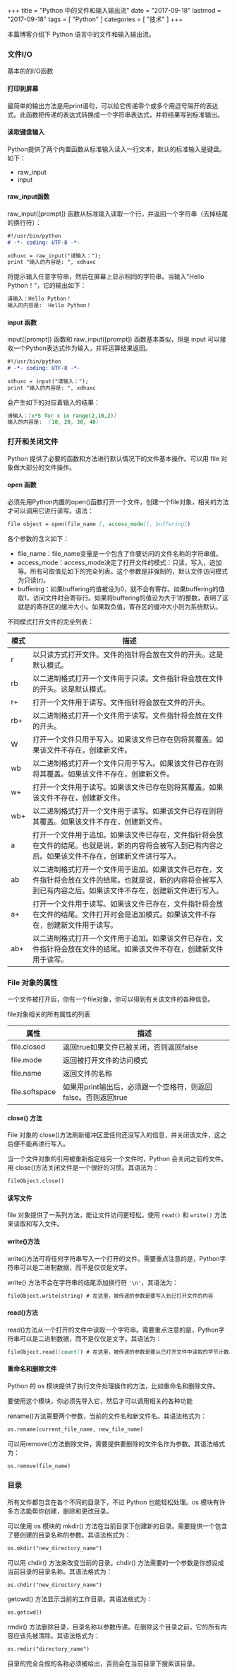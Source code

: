 +++
title = "Python 中的文件和输入输出流"
date = "2017-09-18"
lastmod = "2017-09-18"
tags = [
    "Python"
]
categories = [
    "技术"
]
+++

本篇博客介绍下 Python 语言中的文件和输入输出流。

<!--more-->

### 文件I/O

基本的的I/O函数

#### 打印到屏幕

最简单的输出方法是用print语句，可以给它传递零个或多个用逗号隔开的表达式。此函数把传递的表达式转换成一个字符串表达式，并将结果写到标准输出。

#### 读取键盘输入

Python提供了两个内置函数从标准输入读入一行文本，默认的标准输入是键盘。如下：

* raw_input
* input

#### raw_input函数

raw_input([prompt]) 函数从标准输入读取一个行，并返回一个字符串（去掉结尾的换行符）：

```markdown
#!/usr/bin/python
# -*- coding: UTF-8 -*- 
 
xdhuxc = raw_input("请输入：");
print "输入的内容是: ", xdhuxc
```

将提示输入任意字符串，然后在屏幕上显示相同的字符串。当输入"Hello Python！"，它的输出如下：
```markdown
请输入：Hello Python！
输入的内容是:  Hello Python！
```

#### input 函数

input([prompt]) 函数和 raw_input([prompt]) 函数基本类似，但是 input 可以接收一个Python表达式作为输入，并将运算结果返回。

```markdown
#!/usr/bin/python
# -*- coding: UTF-8 -*- 
 
xdhuxc = input("请输入：");
print "输入的内容是: ", xdhuxc
```

会产生如下的对应着输入的结果：
```markdown
请输入：[x*5 for x in range(2,10,2)]
输入的内容是:  [10, 20, 30, 40]
```

### 打开和关闭文件

Python 提供了必要的函数和方法进行默认情况下的文件基本操作。可以用 file 对象做大部分的文件操作。

#### open 函数

必须先用Python内置的open()函数打开一个文件，创建一个file对象，相关的方法才可以调用它进行读写。语法：
```markdown
file object = open(file_name [, access_mode][, buffering])
```

各个参数的含义如下：

* file_name：file_name变量是一个包含了你要访问的文件名称的字符串值。
* access_mode：access_mode决定了打开文件的模式：只读，写入，追加等。所有可取值见如下的完全列表。这个参数是非强制的，默认文件访问模式为只读(r)。
* buffering：如果buffering的值被设为0，就不会有寄存。如果buffering的值取1，访问文件时会寄存行。如果将buffering的值设为大于1的整数，表明了这就是的寄存区的缓冲大小。如果取负值，寄存区的缓冲大小则为系统默认。

不同模式打开文件的完全列表：

模式 | 描述
---|---
r  | 以只读方式打开文件。文件的指针将会放在文件的开头。这是默认模式。
rb | 以二进制格式打开一个文件用于只读。文件指针将会放在文件的开头。这是默认模式。
r+ | 打开一个文件用于读写。文件指针将会放在文件的开头。
rb+| 以二进制格式打开一个文件用于读写。文件指针将会放在文件的开头。
W  | 打开一个文件只用于写入。如果该文件已存在则将其覆盖。如果该文件不存在，创建新文件。
wb | 以二进制格式打开一个文件只用于写入。如果该文件已存在则将其覆盖。如果该文件不存在，创建新文件。
w+ | 打开一个文件用于读写。如果该文件已存在则将其覆盖。如果该文件不存在，创建新文件。
wb+| 以二进制格式打开一个文件用于读写。如果该文件已存在则将其覆盖。如果该文件不存在，创建新文件。
a  | 打开一个文件用于追加。如果该文件已存在，文件指针将会放在文件的结尾。也就是说，新的内容将会被写入到已有内容之后。如果该文件不存在，创建新文件进行写入。
ab | 以二进制格式打开一个文件用于追加。如果该文件已存在，文件指针将会放在文件的结尾。也就是说，新的内容将会被写入到已有内容之后。如果该文件不存在，创建新文件进行写入。
a+ | 打开一个文件用于读写。如果该文件已存在，文件指针将会放在文件的结尾。文件打开时会是追加模式。如果该文件不存在，创建新文件用于读写。
ab+| 以二进制格式打开一个文件用于追加。如果该文件已存在，文件指针将会放在文件的结尾。如果该文件不存在，创建新文件用于读写。

### File 对象的属性

一个文件被打开后，你有一个file对象，你可以得到有关该文件的各种信息。

file对象相关的所有属性的列表

属性 | 描述
---|---
file.closed | 返回true如果文件已被关闭，否则返回false
file.mode | 返回被打开文件的访问模式
file.name | 返回文件的名称
file.softspace | 如果用print输出后，必须跟一个空格符，则返回false。否则返回true

#### close() 方法

File 对象的 close()方法刷新缓冲区里任何还没写入的信息，并关闭该文件，这之后便不能再进行写入。

当一个文件对象的引用被重新指定给另一个文件时，Python 会关闭之前的文件。用 close()方法关闭文件是一个很好的习惯。其语法为：
```markdown
fileObject.close()
```
#### 读写文件

file 对象提供了一系列方法，能让文件访问更轻松。使用 `read()` 和 `write()` 方法来读取和写入文件。

#### write()方法

write()方法可将任何字符串写入一个打开的文件。需要重点注意的是，Python字符串可以是二进制数据，而不是仅仅是文字。

write() 方法不会在字符串的结尾添加换行符 `'\n'`，其语法为：
```markdown
fileObject.write(string) # 在这里，被传递的参数是要写入到已打开文件的内容
```

#### read()方法

read()方法从一个打开的文件中读取一个字符串。需要重点注意的是，Python字符串可以是二进制数据，而不是仅仅是文字。其语法为：

```markdown
fileObject.read([count]) # 在这里，被传递的参数是要从已打开文件中读取的字节计数。该方法从文件的开头开始读入，如果没有传入count，它会尝试尽可能多地读取更多的内容，很可能是直到文件的末尾。
```

#### 重命名和删除文件

Python 的 os 模块提供了执行文件处理操作的方法，比如重命名和删除文件。

要使用这个模块，你必须先导入它，然后才可以调用相关的各种功能

rename()方法需要两个参数，当前的文件名和新文件名。其语法格式为：
```markdown
os.rename(current_file_name, new_file_name)
```

可以用remove()方法删除文件，需要提供要删除的文件名作为参数。其语法格式为：
```markdown
os.remove(file_name)
```

### 目录

所有文件都包含在各个不同的目录下，不过 Python 也能轻松处理。os 模块有许多方法能帮你创建，删除和更改目录。

可以使用 os 模块的 mkdir() 方法在当前目录下创建新的目录。需要提供一个包含了要创建的目录名称的参数。其语法格式为：
```markdown
os.mkdir("new_directory_name")
```

可以用 chdir() 方法来改变当前的目录。chdir() 方法需要的一个参数是你想设成当前目录的目录名称。其语法格式为：
```markdown
os.chdir("new_directory_name")
```

getcwd() 方法显示当前的工作目录。其语法格式为：
```markdown
os.getcwd()
```

rmdir() 方法删除目录，目录名称以参数传递。在删除这个目录之前，它的所有内容应该先被清除。其语法格式为：
```markdown
os.rmdir("directory_name")
``` 
目录的完全合规的名称必须被给出，否则会在当前目录下搜索该目录。


